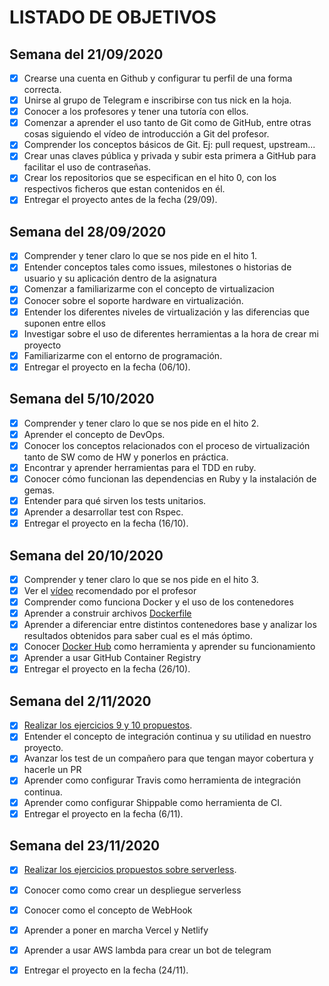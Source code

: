 # LISTADO DE OBJETIVOS

## Semana del 21/09/2020
- [x] Crearse una cuenta en Github y configurar tu perfil de una forma correcta.
- [x] Unirse al grupo de Telegram e inscribirse con tus nick en la hoja.
- [x] Conocer a los profesores y tener una tutoría con ellos.
- [x] Comenzar a aprender el uso tanto de Git como de GitHub, entre otras cosas siguiendo el vídeo de introducción a Git del profesor.
- [x] Comprender los conceptos básicos de Git. Ej: pull request, upstream...
- [x] Crear unas claves pública y privada y subir esta primera a GitHub para facilitar el uso de contraseñas.
- [x] Crear los repositorios que se especifican en el hito 0, con los respectivos ficheros que estan contenidos en él.
- [x] Entregar el proyecto antes de la fecha (29/09).

## Semana del 28/09/2020
- [x] Comprender y tener claro lo que se nos pide en el hito 1.
- [x] Entender conceptos tales como issues, milestones o historias de usuario y su aplicación dentro de la asignatura
- [x] Comenzar a familiarizarme con el concepto de virtualizacion
- [x] Conocer sobre el soporte hardware en virtualización.
- [x] Entender los diferentes niveles de virtualización y las diferencias que suponen entre ellos
- [x] Investigar sobre el uso de diferentes herramientas a la hora de crear mi proyecto
- [x] Familiarizarme con el entorno de programación.
- [x] Entregar el proyecto en la fecha (06/10).

## Semana del 5/10/2020
- [x] Comprender y tener claro lo que se nos pide en el hito 2.
- [x] Aprender el concepto de DevOps.
- [x] Conocer los conceptos relacionados con el proceso de virtualización tanto de SW como de HW y ponerlos en práctica.
- [x] Encontrar y aprender herramientas para el TDD en ruby.
- [x] Conocer cómo funcionan las dependencias en Ruby y la instalación de gemas.
- [x] Entender para qué sirven los tests unitarios.
- [x] Aprender a desarrollar test con Rspec.
- [x] Entregar el proyecto en la fecha (16/10).

## Semana del 20/10/2020
- [x] Comprender y tener claro lo que se nos pide en el hito 3.
- [x] Ver el [vídeo](https://www.youtube.com/watch?v=wD_og-3KOsE&feature=youtu.be) recomendado por el profesor
- [x] Comprender como funciona Docker y el uso de los contenedores
- [x] Aprender a construir archivos [Dockerfile](https://github.com/mariasanzs/makeupIV/blob/master/Dockerfile)
- [x] Aprender a diferenciar entre distintos contenedores base y analizar los resultados obtenidos para saber cual es el más óptimo.
- [x] Conocer [Docker Hub](https://hub.docker.com/r/mariasanzs/makeupiv) como herramienta y aprender su funcionamiento
- [x] Aprender a usar GitHub Container Registry
- [x] Entregar el proyecto en la fecha (26/10).

## Semana del 2/11/2020
- [x] [Realizar los ejercicios 9 y 10 propuestos](https://github.com/mariasanzs/EjerciciosIV).
- [x] Entender el concepto de integración continua y su utilidad en nuestro proyecto.
- [x] Avanzar los test de un compañero para que tengan mayor cobertura y hacerle un PR
- [x] Aprender como configurar Travis como herramienta de integración continua.
- [x] Aprender como configurar Shippable como herramienta de CI.
- [x] Entregar el proyecto en la fecha (6/11).

## Semana del 23/11/2020
- [x] [Realizar los ejercicios propuestos sobre serverless](https://github.com/mariasanzs/EjerciciosIV/blob/master/hito5/autoevaluacionHito5.md#enlaces-a-los-ejercicios).
- [x] Conocer como como crear un despliegue serverless
- [x] Conocer como el concepto de WebHook
- [x] Aprender a poner en marcha Vercel y Netlify
- [x] Aprender a usar AWS lambda para crear un bot de telegram
- [x] Entregar el proyecto en la fecha (24/11).

